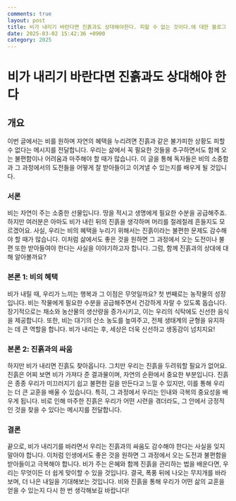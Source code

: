 ```yaml
---
comments: true
layout: post
title: 비가 내리기 바란다면 진흙과도 상대해야한다. 피할 수 없는 것이다.에 대한 블로그 글
date: 2025-03-02 15:42:36 +0900
category: 2025
---
```


# 비가 내리기 바란다면 진흙과도 상대해야 한다

## 개요
이번 글에서는 비를 원하며 자연의 혜택을 누리려면 진흙과 같은 불가피한 상황도 피할 수 없다는 메시지를 전달합니다. 우리는 삶에서 꼭 필요한 것들을 추구하면서도 함께 오는 불편함이나 어려움과 마주해야 할 때가 많습니다. 이 글을 통해 독자들은 비의 소중함과 그 과정에서의 도전들을 어떻게 잘 받아들이고 이겨낼 수 있는지를 배우게 될 것입니다.

### 서론
비는 자연이 주는 소중한 선물입니다. 땅을 적시고 생명에게 필요한 수분을 공급해주죠. 하지만 여러분은 아마도 비가 내린 뒤의 진흙을 생각하며 머리를 절레절레 흔들지도 모르겠어요. 사실, 우리는 비의 혜택을 누리기 위해서는 진흙이라는 불편한 문제도 감수해야 할 때가 많습니다. 이처럼 삶에서도 좋은 것을 원하면 그 과정에서 오는 도전이나 불편 또한 받아들여야 한다는 사실을 이야기하고자 합니다. 그럼, 함께 진흙과의 상대에 대해 알아볼까요?

### 본론 1: 비의 혜택
비가 내릴 때, 우리가 느끼는 행복과 그 이점은 무엇일까요? 첫 번째로는 농작물의 성장입니다. 비는 작물에게 필요한 수분을 공급해주면서 건강하게 자랄 수 있도록 돕습니다. 장기적으로는 채소와 농산물의 생산량을 증가시키고, 이는 우리의 식탁에도 신선한 음식을 제공합니다. 또한, 비는 대기의 산소 농도를 높여주고, 전체 생태계의 균형을 유지하는 데 큰 역할을 합니다. 비가 내리는 후, 세상은 더욱 신선하고 생동감이 넘치지요! 

### 본론 2: 진흙과의 싸움
하지만 비가 내리면 진흙도 찾아옵니다. 그치만 우리는 진흙을 두려워할 필요가 없어요. 진흙은 어찌 보면 비가 가져다 준 결과물이며, 자연의 순환에서 중요한 부분입니다. 진흙은 종종 우리가 미끄러지기 쉽고 불편한 길을 만든다고 느낄 수 있지만, 이를 통해 우리는 더 큰 교훈을 배울 수 있습니다. 특히, 그 과정에서 우리는 인내와 극복의 중요성을 배우게 됩니다. 비로 인해 마주한 진흙은 우리가 어떤 시련을 겪더라도, 그 안에서 긍정적인 것을 찾을 수 있다는 메시지를 전달합니다.

### 결론
끝으로, 비가 내리기를 바라면서 우리는 진흙과의 싸움도 감수해야 한다는 사실을 잊지 말아야 합니다. 이처럼 인생에서도 좋은 것을 원하면 그 과정에서 오는 도전과 불편함을 받아들이고 극복해야 합니다. 비가 주는 은혜와 함께 진흙을 관리하는 법을 배운다면, 우리는 무엇이든 더 쉽게 맞이할 수 있을 것입니다. 결국, 폭풍 뒤에 나오는 무지개를 바라보며, 더 나은 내일을 기대해보는 것입니다. 비와 진흙을 통해 우리가 어떤 삶의 교훈을 얻을 수 있는지 다시 한 번 생각해보길 바랍니다!